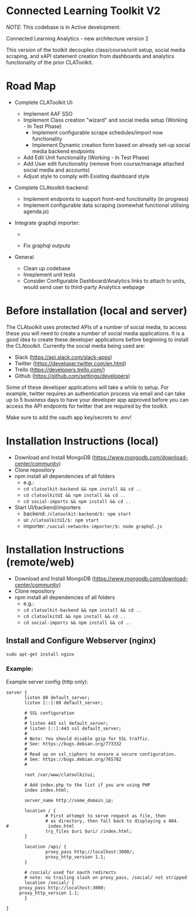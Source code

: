 # Connected Learning Toolkit V2

*NOTE*: This codebase is in Active development.

Connected Learning Analytics - new architecture version 2

This version of the toolkit decouples class/course/unit setup, social media scraping, and xAPI statement creation from dashboards and analytics functionality of the
prior CLAToolkit. 

# Road Map
- Complete CLAToolkit UI:
  - Implement AAF SSO 
  - Implement Class creation "wizard" and social media setup (Working - In Test Phase)
    - Implement configurable scrape schedules/import now functionality
    - Implement Dynamic creation form based on already set-up social media backend endpoints 
  - Add Edit Unit functionality (Working - In Test Phase)
  - Add User edit functionality (remove from course/manage attached social media and accounts)
  - Adjust style to comply with Existing dashboard style
- Complete CLAtoolkit-backend:
  - Implement endpoints to support front-end functionality (in progress)
  - Implement configurable data scraping (somewhat functional utilising agenda.js)
- Integrate graphql importer:
  - ~~~Have graphql importer working with toolkit~~~
  - Fix graphql outputs

- General
  - Clean up codebase
  - Imeplement unit tests 
  - Consider Configurable Dashboard/Analytics links to attach to units, would send user to third-party Analytics webpage


# Before installation (local and server)

The CLAtoolkit uses protected APIs of a number of social media, to access these you will need to create a number of social media applications. It is a good idea to create these developer applications before beginning to install the CLAtoolkit. Currently the social media being used are:

- Slack (https://api.slack.com/slack-apps)
- Twitter (https://developer.twitter.com/en.html)
- Trello (https://developers.trello.com/)
- Github (https://github.com/settings/developers)

Some of these developer applications will take a while to setup. For example, twitter requires an authentication process via email and can take up to 5 business days to have your developer app approved before you can access the API endpoints for twitter that are required by the toolkit.

Make sure to add the oauth app key/secrets to .env!

# Installation Instructions (local)

- Download and Install MongoDB (https://www.mongodb.com/download-center/community)
- Clone repository
- npm install all dependencies of all folders
  - e.g.: 
  - ```cd clatoolkit-backend && npm install && cd ..```
  - ```cd clatoolkitUI && npm install && cd ..```
  - ```cd social-imports && npm install && cd ..```
- Start UI/backend/importers 
  - backend: ```/clatoolkit-backend/$: npm start```
  - ui: ```/clatoolkitUI/$: npm start```
  - importer: ```/social-networks-importer/$: node graphql.js```

# Installation Instructions (remote/web)
- Download and Install MongoDB (https://www.mongodb.com/download-center/community)
- Clone repository
- npm install all dependencies of all folders
  - e.g.: 
  - ```cd clatoolkit-backend && npm install && cd ..```
  - ```cd clatoolkitUI && npm install && cd ..```
  - ```cd social-imports && npm install && cd ..```

 ## Install and Configure Webserver (nginx)
 ```sudo apt-get install nginx```


### Example:
 Example server config (http only):
 ```
 server {
        listen 80 default_server;
        listen [::]:80 default_server;

        # SSL configuration
        #
        # listen 443 ssl default_server;
        # listen [::]:443 ssl default_server;
        #
        # Note: You should disable gzip for SSL traffic.
        # See: https://bugs.debian.org/773332
        #
        # Read up on ssl_ciphers to ensure a secure configuration.
        # See: https://bugs.debian.org/765782
        #

        root /var/www/clatoolkitui;

        # Add index.php to the list if you are using PHP
        index index.html;

        server_name http://some_domain_ip;

        location / {
                # First attempt to serve request as file, then
                # as directory, then fall back to displaying a 404.
#               index.html
                try_files $uri $uri/ /index.html;
        }

        location /api/ {
                proxy_pass http://localhost:3000/;
                proxy_http_version 1.1;
        }

        # /social/ used for oauth redirects
        # note: no trailing slash on proxy_pass, /social/ not stripped
        location /social/ {
      proxy_pass http://localhost:3000;
      proxy_http_version 1.1;
        }

}
```


